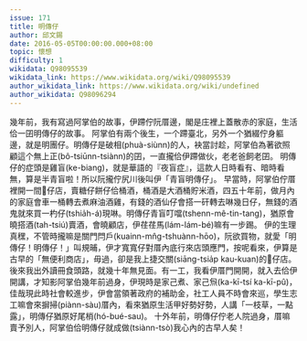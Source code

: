 ```yaml
---
issue: 171
title: 明傳仔
author: 邱文錫
date: 2016-05-05T00:00:00.000+08:00
topic: 懷想
difficulty: 1
wikidata: Q98095539
wikidata_link: https://www.wikidata.org/wiki/Q98095539
author_wikidata_link: https://www.wikidata.org/wiki/undefined
author_wikidata: Q98096294
---
```

幾年前，我有寫過阿掌伯的故事，伊蹛佇阮厝邊，閣是庄裡上蓋散赤的家庭，生活佮一囝明傳仔的故事。
阿掌伯有兩个後生，一个蹛臺北，另外一个猶綴佇身軀邊，就是明團仔。明傳仔是破相(phuà-siùnn)的人，袂當討趁，阿掌伯為著欲照顧這个無上正(bô-tsiūnn-tsiànn)的囝，一直攏佮伊蹛做伙，老老爸飼老囝。
明傳仔的症頭是雞盲(ke-biang)，就是華語的『夜盲症』，這款人日時看有、暗時看無，算是半青盲啦！所以阮攏佇尻川後叫伊「青盲明傳仔」。
早當時，阿掌伯佇厝裡開一間𥴊仔店，賣糖仔餅仔佮桶酒，桶酒是大酒桶貯米酒，四五十年前，做月內的家庭會車一桶轉去煮麻油酒雞，有錢的酒仙仔會搭一矸轉去啉幾日仔，無錢的酒鬼就來買一杓仔(tshia̍h-á)現啉。明傳仔青盲叮噹(tshenn-mê-tin-tang)，猶原會曉搭酒(tah-tsiú)賣酒，會曉顧店，伊荏荏馬(lám-lám-bé)嘛有一步踢。
伊的生理真䆀，不管時攏嘛是關門閂戶(kuainn-mn̂g-tshuànn-hōo)，阮欲買物，就愛「明傳仔！明傳仔！」叫規晡，伊才寬寬仔對厝內底行來店頭應門，按呢看來，伊算是古早的「無便利商店」，毋過，卻是我上捷交關(siāng-tsia̍p kau-kuan)的𥴊仔店。
後來我出外讀冊食頭路，就幾十年無見面。有一工，我看伊厝門開開，就入去佮伊開講，才知影阿掌伯幾年前過身，伊現時是家己煮、家己炰(ka-kī-tsí ka-kī-pû)，佳哉現此時社會較進步，伊會當領著政府的補助金，社工人員不時會來巡，學生志工嘛會來摒掃(piànn-sàu)厝內，看來猶原生活甲好勢好勢，人講「一枝草，一點露」，明傳仔猶原好尾梢(hó-bué-sau)。
十外年前，明傳仔佇老人院過身，厝嘛賣予別人，阿掌伯佮明傳仔就成做(tsiànn-tsò)我心內的古早人矣！
